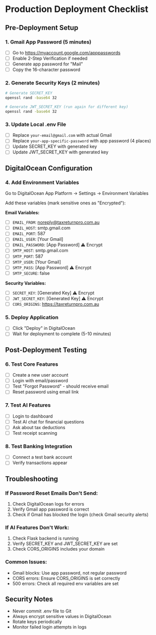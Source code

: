 # Production Deployment Checklist

## Pre-Deployment Setup

### 1. Gmail App Password (5 minutes)
- [ ] Go to https://myaccount.google.com/apppasswords
- [ ] Enable 2-Step Verification if needed
- [ ] Generate app password for "Mail"
- [ ] Copy the 16-character password

### 2. Generate Security Keys (2 minutes)
```bash
# Generate SECRET_KEY
openssl rand -base64 32

# Generate JWT_SECRET_KEY (run again for different key)
openssl rand -base64 32
```

### 3. Update Local .env File
- [ ] Replace `your-email@gmail.com` with actual Gmail
- [ ] Replace `your-app-specific-password` with app password (4 places)
- [ ] Update SECRET_KEY with generated key
- [ ] Update JWT_SECRET_KEY with generated key

## DigitalOcean Configuration

### 4. Add Environment Variables
Go to DigitalOcean App Platform → Settings → Environment Variables

Add these variables (mark sensitive ones as "Encrypted"):

**Email Variables:**
- [ ] `EMAIL_FROM`: noreply@taxreturnpro.com.au
- [ ] `EMAIL_HOST`: smtp.gmail.com
- [ ] `EMAIL_PORT`: 587
- [ ] `EMAIL_USER`: [Your Gmail] 
- [ ] `EMAIL_PASSWORD`: [App Password] ⚠️ Encrypt
- [ ] `SMTP_HOST`: smtp.gmail.com
- [ ] `SMTP_PORT`: 587
- [ ] `SMTP_USER`: [Your Gmail]
- [ ] `SMTP_PASS`: [App Password] ⚠️ Encrypt
- [ ] `SMTP_SECURE`: false

**Security Variables:**
- [ ] `SECRET_KEY`: [Generated Key] ⚠️ Encrypt
- [ ] `JWT_SECRET_KEY`: [Generated Key] ⚠️ Encrypt
- [ ] `CORS_ORIGINS`: https://taxreturnpro.com.au

### 5. Deploy Application
- [ ] Click "Deploy" in DigitalOcean
- [ ] Wait for deployment to complete (5-10 minutes)

## Post-Deployment Testing

### 6. Test Core Features
- [ ] Create a new user account
- [ ] Login with email/password
- [ ] Test "Forgot Password" - should receive email
- [ ] Reset password using email link

### 7. Test AI Features
- [ ] Login to dashboard
- [ ] Test AI chat for financial questions
- [ ] Ask about tax deductions
- [ ] Test receipt scanning

### 8. Test Banking Integration
- [ ] Connect a test bank account
- [ ] Verify transactions appear

## Troubleshooting

### If Password Reset Emails Don't Send:
1. Check DigitalOcean logs for errors
2. Verify Gmail app password is correct
3. Check if Gmail has blocked the login (check Gmail security alerts)

### If AI Features Don't Work:
1. Check Flask backend is running
2. Verify SECRET_KEY and JWT_SECRET_KEY are set
3. Check CORS_ORIGINS includes your domain

### Common Issues:
- Gmail blocks: Use app password, not regular password
- CORS errors: Ensure CORS_ORIGINS is set correctly
- 500 errors: Check all required env variables are set

## Security Notes
- Never commit .env file to Git
- Always encrypt sensitive values in DigitalOcean
- Rotate keys periodically
- Monitor failed login attempts in logs